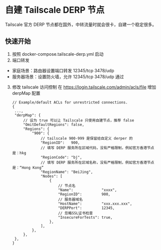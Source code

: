 # 自建 Tailscale DERP 节点

Tailscale 官方 DERP 节点都在国外，中转流量时就会很卡，自建一个稳定很多。

## 快速开始

1. 按照 docker-compose.tailscale-derp.yml 启动
2. 端口转发
* 家庭场景：路由器设置端口转发 12345/tcp 3478/udp
* 服务器场景：设置防火墙，允许 12345/tcp 3478/udp 通过
3. 修改 tailscale 访问控制
   在 https://login.tailscale.com/admin/acls/file 增加 derpMap 配置
   
   ```json5
   // Example/default ACLs for unrestricted connections.
   {
    ...,
    "derpMap": {
        // 设为 true 可以让 Tailscale 只使用自建节点，推荐 false
        "OmitDefaultRegions": false,
        "Regions": {
            "900": {
                // tailscale 900-999 是保留给自定义 derper 的
                "RegionID":   900, 
                // 填写 DERP 服务所在区域代码，没有严格限制，例如官方香港节点是：hkg
                "RegionCode": "bj",
                // 填写 DERP 服务所在区域名称，没有严格限制，例如官方香港节点是：“Hong Kong”
                "RegionName": "BeiJing",
                "Nodes": [
                    {
                        // 节点名
                        "Name":             "xxxx",
                        "RegionID":         900,
                        // 服务器域名
                        "HostName":         "xxx.xxx.xxx",
                        "DERPPort":         12345,
                        // 忽略SSL证书检查
                        "InsecureForTests": true,
                    },
                ],
            },
        },
    },
   }
   ```

```

```
